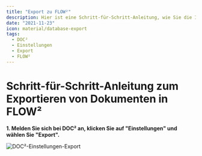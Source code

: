 ```yaml
---
title: "Export zu FLOW²"
description: Hier ist eine Schritt-für-Schritt-Anleitung, wie Sie die Integration in den Exporteinstellungen von DOC² hinzufügen können, um Ihre Dokumente in FLOW² exportieren zu können.
date: "2021-11-23"
icon: material/database-export
tags:
  - DOC²
  - Einstellungen
  - Export
  - FLOW²
---
```


# Schritt-für-Schritt-Anleitung zum Exportieren von Dokumenten in FLOW²

**1. Melden Sie sich bei DOC² an, klicken Sie auf "Einstellungen" und wählen Sie "Export".**

![DOC²-Einstellungen-Export](/_images/doc2/DOC2_Settings_Export-1024x612.png "DOC²-Einstellungen-Export")
